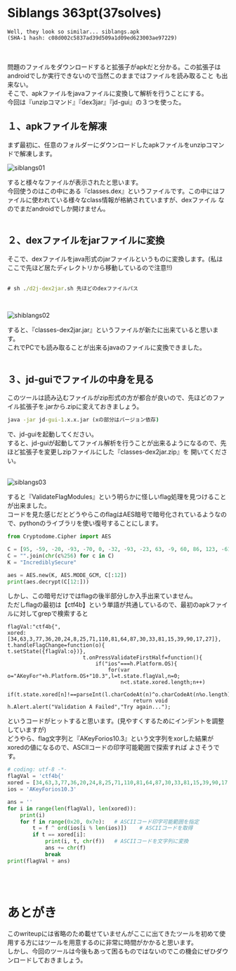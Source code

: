 # Siblangs 363pt(37solves)
```
Well, they look so similar... siblangs.apk
(SHA-1 hash: c08d002c5837ad39d509a1d09ed623003ae97229)
```
<br>
<br>
問題のファイルをダウンロードすると拡張子がapkだと分かる。この拡張子はandroidでしか実行できないので当然このままではファイルを読み取ること
も出来ない。<br>
そこで、apkファイルをjavaファイルに変換して解析を行うことにする。<br>
今回は『unzipコマンド』『dex3jar』『jd-gui』の３つを使った。<br>

## １、apkファイルを解凍
まず最初に、任意のフォルダーにダウンロードしたapkファイルをunzipコマンドで解凍します。<br>

![siblangs01](https://user-images.githubusercontent.com/64737490/83206665-48f91c00-a18c-11ea-99e5-69a0f53f3fbd.png)


すると様々なファイルが表示されたと思います。<br>
今回使うのはこの中にある『classes.dex』というファイルです。この中にはファイルに使われている様々なclass情報が格納されていますが、dexファイル
なのでまだandroidでしか開けません。<br><br>

## ２、dexファイルをjarファイルに変換
そこで、dexファイルをjava形式のjarファイルというものに変換します。(私はここで先ほど居たディレクトリから移動しているので注意!!)<br><br>

```cmd
# sh ./d2j-dex2jar.sh 先ほどのdexファイルパス
```
<br>

![shiblangs02](https://user-images.githubusercontent.com/64737490/83208903-e440c000-a191-11ea-8c6e-e308f9a86b16.png)

すると、『classes-dex2jar.jar』というファイルが新たに出来ていると思います。<br>
これでPCでも読み取ることが出来るjavaのファイルに変換できました。<br><br>

## ３、jd-guiでファイルの中身を見る
このツールは読み込むファイルがzip形式の方が都合が良いので、先ほどのファイル拡張子を.jarから.zipに変えておきましょう。<br>

```cmd
java -jar jd-gui-1.x.x.jar (xの部分はバージョン依存)
```
で、jd-guiを起動してください。<br>
すると、jd-guiが起動してファイル解析を行うことが出来るようになるので、先ほど拡張子を変更しzipファイルにした『classes-dex2jar.zip』を
開いてください。<br><br>

![siblangs03](https://user-images.githubusercontent.com/64737490/83210398-b2c9f380-a195-11ea-845d-b06638fc2a23.png)

すると『ValidateFlagModules』という明らかに怪しいflag処理を見つけることが出来ました。<br>
コードを見た感じだとどうやらこのflagはAES暗号で暗号化されているようなので、pythonのライブラリを使い復号することにします。<br>

```python
from Cryptodome.Cipher import AES

C = [95, -59, -20, -93, -70, 0, -32, -93, -23, 63, -9, 60, 86, 123, -61, -8, 17, -113, -106, 28, 99, -72, -3, 1, -41, -123, 17, 93, -36, 45, 18, 71, 61, 70, -117, -55, 107, -75, -89, 3, 94, -71, 30]
C = "".join(chr(c%256) for c in C)
K = "IncrediblySecure"

aes = AES.new(K, AES.MODE_GCM, C[:12])
print(aes.decrypt(C[12:]))
```

しかし、この暗号だけではflagの後半部分しか入手出来ていません。<br>
ただしflagの最初は【ctf4b】という単語が共通しているので、最初のapkファイルに対してgrepで検索すると<br>

```
flagVal:"ctf4b{",
xored:[34,63,3,77,36,20,24,8,25,71,110,81,64,87,30,33,81,15,39,90,17,27]},
t.handleFlagChange=function(o){
t.setState({flagVal:o})},
                        t.onPressValidateFirstHalf=function(){
                            if("ios"===h.Platform.OS){
                                for(var o="AKeyFor"+h.Platform.OS+"10.3",l=t.state.flagVal,n=0;
                                    n<t.state.xored.length;n++)
                                        if(t.state.xored[n]!==parseInt(l.charCodeAt(n)^o.charCodeAt(n%o.length),10))
                                        return void h.Alert.alert("Validation A Failed","Try again...");
```

というコードがヒットすると思います。(見やすくするためにインデントを調整していますが)<br>
どうやら、flag文字列と『AKeyForios10.3』という文字列をxorした結果がxoredの値になるので、ASCIIコードの印字可能範囲で探索すれば
よさそうです。<br>

```python
# coding: utf-8 -*-
flagVal = 'ctf4b{'
xored = [34,63,3,77,36,20,24,8,25,71,110,81,64,87,30,33,81,15,39,90,17,27]
ios = 'AKeyForios10.3'

ans = ''
for i in range(len(flagVal), len(xored)):
    print(i)
    for f in range(0x20, 0x7e):   # ASCIIコード印字可能範囲を指定
        t = f ^ ord(ios[i % len(ios)])    # ASCIIコードを取得
        if t == xored[i]:
            print(i, t, chr(f))   # ASCIIコードを文字列に変換
            ans += chr(f)
            break
print(flagVal + ans)
```

<br><br>

# あとがき
このwriteupには省略のため載せていませんがここに出てきたツールを初めて使用する方にはツールを用意するのに非常に時間がかかると思います。<br>
しかし、今回のツールは今後もあって困るものではないのでこの機会にぜひダウンロードしておきましょう。

